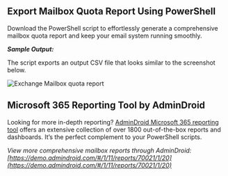 ﻿## Export Mailbox Quota Report Using PowerShell
Download the PowerShell script to effortlessly generate a comprehensive mailbox quota report and keep your email system running smoothly.

***Sample Output:***

The script exports an output CSV file that looks similar to the screenshot below.

![Exchange Mailbox quota report](https://o365reports.com/wp-content/uploads/2024/07/Exchange-Mailbox-quota-report-300x81.png)

## Microsoft 365 Reporting Tool by AdminDroid
Looking for more in-depth reporting? [AdminDroid Microsoft 365 reporting tool](https://admindroid.com/?src=GitHub) offers an extensive collection of over 1800 out-of-the-box reports and dashboards. It’s the perfect complement to your PowerShell scripts. 

*View more comprehensive mailbox reports through AdminDroid: [https://demo.admindroid.com/#/1/11/reports/70021/1/20](https://demo.admindroid.com/#/1/11/reports/70021/1/20)*



